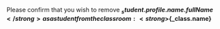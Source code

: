 Please confirm that you wish to remove <strong>${_student.profile.name.fullName}</strong> as a student from the classroom: <strong>${_class.name}</strong>